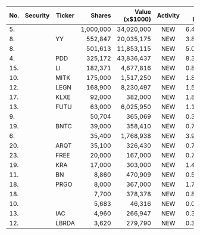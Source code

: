 No. | Security | Ticker | Shares | Value (x$1000) | Activity | % Port
|--- | --- | --- | ---:| ---:|:---:| ---:|
 5.|||1,000,000|34,020,000|NEW|6.48%|rel="bookmark"></a>
8.||YY</a>|552,847|20,035,175|NEW|3.81%|<a href=rel="bookmark"></a>
8.|||501,613|11,853,115|NEW|5.04%|rel="bookmark"></a>
4.||PDD</a>|325,172|43,836,437|NEW|8.35%|<a href=rel="bookmark"></a>
15.||LI</a>|182,371|4,677,816|NEW|0.89%|<a href=rel="bookmark"></a>
10.||MITK</a>|175,000|1,517,250|NEW|1.84%|<a href=rel="bookmark"></a>
12.||LEGN</a>|168,900|8,230,497|NEW|1.56%|<a href=rel="bookmark"></a>
17.||KLXE</a>|92,000|382,000|NEW|1.81%|<a href=rel="bookmark"></a>
13.||FUTU</a>|63,000|6,025,950|NEW|1.14%|<a href=rel="bookmark"></a>
9.|||50,704|365,069|NEW|0.33%|rel="bookmark"></a>
19.||BNTC</a>|39,000|358,410|NEW|0.79%|<a href=rel="bookmark"></a>
6.|||35,400|1,768,938|NEW|3.93%|rel="bookmark"></a>
20.||ARQT</a>|35,100|326,430|NEW|0.72%|<a href=rel="bookmark"></a>
23.||FREE</a>|20,000|167,000|NEW|0.79%|<a href=rel="bookmark"></a>
19.||KRA</a>|17,000|303,000|NEW|1.44%|<a href=rel="bookmark"></a>
11.||BN</a>|8,860|470,909|NEW|0.57%|<a href=rel="bookmark"></a>
18.||PRGO</a>|8,000|367,000|NEW|1.74%|<a href=rel="bookmark"></a>
18.|||7,700|378,378|NEW|0.84%|rel="bookmark"></a>
10.|||5,683|46,316|NEW|0.04%|rel="bookmark"></a>
13.||IAC</a>|4,960|266,947|NEW|0.32%|<a href=rel="bookmark"></a>
12.||LBRDA</a>|3,620|279,790|NEW|0.34%|<a href=rel="bookmark"></a>
